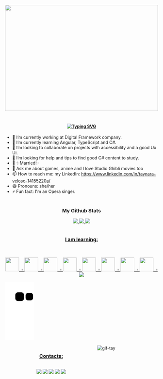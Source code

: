 <img height="350px" width="100%" src="https://i.imgur.com/ihNKNpt.jpg" />

# <h4 align="center">[![Typing SVG](https://readme-typing-svg.herokuapp.com?color=%23F7F6F7&lines=I'm+still+new+as+a+developer;I+accept+constructive+opinions;To+improve+myself+as+a+Developer)](https://git.io/typing-svg)</h4>


- 🔭 I’m currently working at Digital Framework company.
- 🌱 I’m currently learning Angular, TypeScript and C#.
- 👯 I’m looking to collaborate on projects with accessibility and a good Ux Ui.
- 🤔 I’m looking for help and tips to find good C# content to study.
- 💍 ✨Married✨
- 💬 Ask me about games, anime and I love Studio Ghibli movies too
- 📫 How to reach me: my LinkedIn: https://www.linkedin.com/in/taynara-veloso-14155220a/
- 😄 Pronouns: she/her
- ⚡ Fun fact: I'm an Opera singer.

# <h3 align="center">My Github Stats</h3>
  
<div align="center">
<a href="https://github.com/Taynara-Veloso">
<img height="190em" src="https://github-readme-stats.vercel.app/api?username=Taynara-Veloso&show_icons=true&theme=radical&hide_border=true&include_all_commits=true&count_private=true"/>
<img height="190em" src="https://github-readme-streak-stats.herokuapp.com/?user=Taynara-Veloso&layout=compact&theme=radical&hide_border=true"/>
<img height="190em" src="https://github-readme-stats.vercel.app/api/top-langs/?username=Taynara-Veloso&layout=compact&hide_border=true&langs_count=7&theme=radical"/>  
</div>
  
# <h3 align="center"> I am learning:</h3><br>
<div align="center" style="display: inline_block"><br>
  <img height="45px" width="45px" src="https://cdn.jsdelivr.net/gh/devicons/devicon/icons/csharp/csharp-original.svg" /> 	&nbsp;&#45;
  <img height="45px" width="45px" src="https://cdn.jsdelivr.net/gh/devicons/devicon/icons/dotnetcore/dotnetcore-original.svg" /> &nbsp;&#45;
  <img height="45px" width="45px" src="https://cdn.jsdelivr.net/gh/devicons/devicon/icons/python/python-original-wordmark.svg" /> 	&nbsp;&#45;
  <img height="45px" width="45px" src="https://cdn.jsdelivr.net/gh/devicons/devicon/icons/javascript/javascript-plain.svg" /> 	&nbsp;&#45;
  <img height="45px" width="45px" src="https://cdn.jsdelivr.net/gh/devicons/devicon/icons/typescript/typescript-original.svg" /> 	&nbsp;&#45;
  <img height="45px" width="45px" src="https://cdn.jsdelivr.net/gh/devicons/devicon/icons/html5/html5-original.svg" /> &nbsp;&#45;
  <img height="45px" width="45px" src="https://cdn.jsdelivr.net/gh/devicons/devicon/icons/css3/css3-original.svg" /> &nbsp;&#45;
  <img height="45px" width="45px" src="https://cdn.jsdelivr.net/gh/devicons/devicon/icons/angularjs/angularjs-original.svg" /> &nbsp;&#45;
  <img  src="https://cdn.jsdelivr.net/gh/devicons/devicon/icons/azure/azure-original-wordmark.svg" />
</div>

![Snake animation](https://github.com/Taynara-Veloso/Taynara-Veloso/blob/output/github-contribution-grid-snake.svg)

<img align="right" height="200px" width="200px" alt="gif-tay" src="https://i.imgur.com/TpgUqTM.png">

# <h3 align="center">Contacts:</h3><br>

<div align="center">
<a href="https://www.facebook.com/profile.php?id=100007698904445" target="_blank"><img src="https://img.shields.io/badge/Facebook-1877F2?style=for-the-badge&logo=facebook&logoColor=white" target="_blank"></a>
<a href="https://instagram.com/sra.kaesarac" target="_blank"><img src="https://img.shields.io/badge/-Instagram-%23E4405F?style=for-the-badge&logo=instagram&logoColor=white" target="_blank"></a>  
<a href="https://web.telegram.org/k/" target="_blank"><img src="https://img.shields.io/badge/Telegram-2CA5E0?style=for-the-badge&logo=telegram&logoColor=white" target="_blank"></a>
<a href = "mailto:contato@Taynara_Santos"><img src="https://img.shields.io/badge/Gmail-D14836?style=for-the-badge&logo=gmail&logoColor=white" target="_blank"></a>
<a href="https://www.linkedin.com/in/taynara-veloso-14155220a/" target="_blank"><img src="https://img.shields.io/badge/-LinkedIn-%230077B5?style=for-the-badge&logo=linkedin&logoColor=white" target="_blank"></a> 
  
</div>

